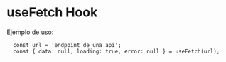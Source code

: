 
# useFetch Hook


Ejemplo de uso:

```
  const url = 'endpoint de una api';
  const { data: null, loading: true, error: null } = useFetch(url);
```